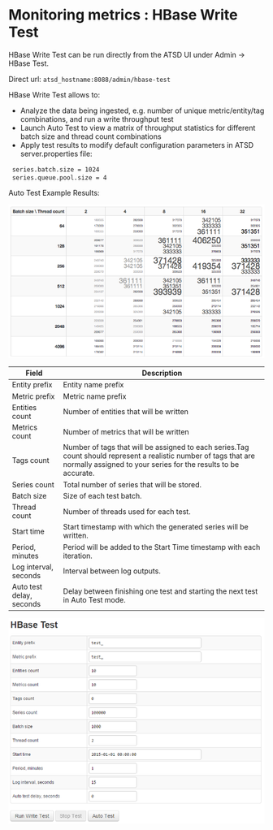 # Monitoring metrics : HBase Write Test


HBase Write Test can be run directly from the ATSD UI under Admin -\>
HBase Test.

Direct url: `atsd_hostname:8088/admin/hbase-test`

HBase Write Test allows to:

-   Analyze the data being ingested, e.g. number of unique
    metric/entity/tag combinations, and run a write throughput test
-   Launch Auto Test to view a matrix of throughput statistics for
    different batch size and thread count combinations
-   Apply test results to modify default configuration parameters in
    ATSD server.properties file:

```properties
 series.batch.size = 1024                                                 
 series.queue.pool.size = 4                                               
```

Auto Test Example Results:

![](images/auto-test-1.png "auto-test-1")

| Field | Description |
| --- | --- |
| Entity prefix | Entity name prefix |
| Metric prefix | Metric name prefix |
| Entities count | Number of entities that will be written |
| Metrics count | Number of metrics that will be written |
| Tags count | Number of tags that will be assigned to each series.Tag count should represent a realistic number of tags that are normally assigned to your series for the results to be accurate. |
| Series count | Total number of series that will be stored. |
| Batch size | Size of each test batch. |
| Thread count | Number of threads used for each test. |
| Start time | Start timestamp with which the generated series will be written. |
| Period, minutes | Period will be added to the Start Time timestamp with each iteration. |
| Log interval, seconds | Interval between log outputs. |
| Auto test delay, seconds | Delay between finishing one test and starting the next test in Auto Test mode. |

![](images/hbase_test_atsd.png "hbase_test_atsd")
